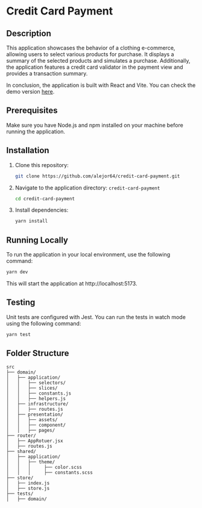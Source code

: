 # Credit Card Payment

## Description
This application showcases the behavior of a clothing e-commerce, allowing users to select various products for purchase. It displays a summary of the selected products and simulates a purchase. Additionally, the application features a credit card validator in the payment view and provides a transaction summary.

In conclusion, the application is built with React and Vite. You can check the demo version [here]('https://master.d341xrrz9zbenv.amplifyapp.com/products').

## Prerequisites
Make sure you have Node.js and npm installed on your machine before running the application.

## Installation
1. Clone this repository:
    ```bash
    git clone https://github.com/alejor64/credit-card-payment.git
    ```
2. Navigate to the application directory: ``credit-card-payment``
    ```bash
    cd credit-card-payment
    ```
3. Install dependencies:
    ```bash
    yarn install
    ```
## Running Locally
To run the application in your local environment, use the following command:
```bash
yarn dev
```

This will start the application at http://localhost:5173.

## Testing
Unit tests are configured with Jest. You can run the tests in watch mode using the following command:
```bash
yarn test
```

## Folder Structure
```
src
├── domain/
│   ├── application/
│   │   ├── selectors/
│   │   ├── slices/
│   │   ├── constants.js
│   │   ├── helpers.js
│   ├── infrastructure/
│   │   ├── routes.js
│   ├── presentation/
│   │   ├── assets/
│   │   ├── component/
│   │   ├── pages/
├── router/
│   ├── AppRotuer.jsx
│   ├── routes.js
├── shared/
│   ├── application/
│   │   ├── theme/
│   │   │     ├── color.scss
│   │   │     ├── constants.scss
├── store/
│   ├── index.js
│   ├── store.js
├── tests/
│   ├── domain/
```